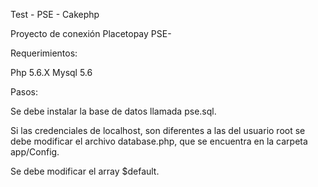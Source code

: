 Test - PSE - Cakephp

Proyecto de conexión Placetopay PSE-

Requerimientos:

Php 5.6.X
Mysql 5.6

Pasos:

Se debe instalar la base de datos llamada pse.sql.

Si las credenciales de localhost, son diferentes a las del usuario root se debe modificar el archivo database.php, que se encuentra en la carpeta app/Config.

Se debe modificar el array $default.
